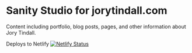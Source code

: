 # Sanity Studio for jorytindall.com

Content including portfolio, blog posts, pages, and other information about Jory Tindall.

Deploys to Netlify
[![Netlify Status](https://api.netlify.com/api/v1/badges/5aaf7d5a-1cdd-4ae2-871b-1c25b63d39ed/deploy-status)](https://app.netlify.com/sites/jorytindall-admin/deploys)
